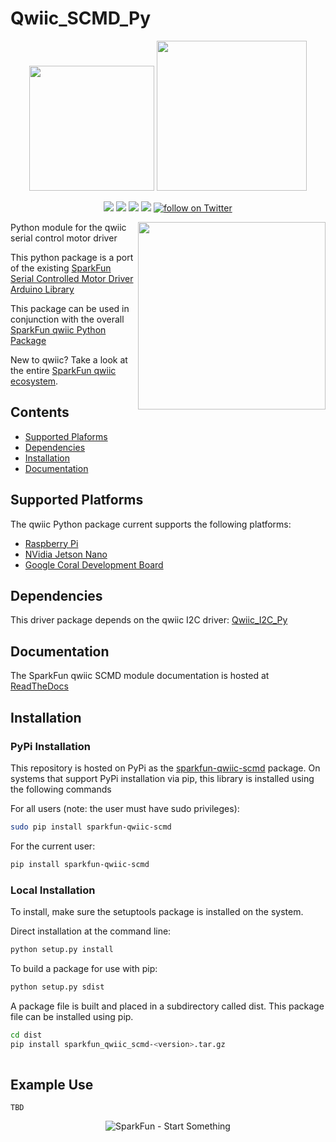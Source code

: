 Qwiic_SCMD_Py
==============

<p align="center">
   <img src="https://cdn.sparkfun.com/assets/custom_pages/2/7/2/qwiic-logo-registered.jpg"  width=200>  
   <img src="https://www.python.org/static/community_logos/python-logo-master-v3-TM.png"  width=240>   
</p>
<p align="center">
	<a href="https://pypi.org/project/sparkfun-qwiic-scmd/" alt="Package">
		<img src="https://img.shields.io/pypi/pyversions/sparkfun_qwiic_scmd.svg" /></a>
	<a href="https://github.com/sparkfun/Qwiic_SCMD_Py/issues" alt="Issues">
		<img src="https://img.shields.io/github/issues/sparkfun/Qwiic_SCMD_Py.svg" /></a>
	<a href="https://qwiic-scmd-py.readthedocs.io/en/latest/?" alt="Documentation">
		<img src="https://readthedocs.org/projects/qwiic-scmd-py/badge/?version=latest&style=flat" /></a>
	<a href="https://github.com/sparkfun/Qwiic_SCMD_Py/blob/master/LICENSE" alt="License">
		<img src="https://img.shields.io/badge/license-MIT-blue.svg" /></a>
	<a href="https://twitter.com/intent/follow?screen_name=sparkfun">
        	<img src="https://img.shields.io/twitter/follow/sparkfun.svg?style=social&logo=twitter"
           	 alt="follow on Twitter"></a>
	
</p>

<img src="https://cdn.sparkfun.com//assets/parts/1/1/5/7/6/13911-01.jpg"  align="right" width=300>

Python module for the qwiic serial control motor driver

This python package is a port of the existing [SparkFun Serial Controlled Motor Driver Arduino Library](https://github.com/sparkfun/SparkFun_Serial_Controlled_Motor_Driver_Arduino_Library)

This package can be used in conjunction with the overall [SparkFun qwiic Python Package](https://github.com/sparkfun/Qwiic_Py)

New to qwiic? Take a look at the entire [SparkFun qwiic ecosystem](https://www.sparkfun.com/qwiic).

## Contents

* [Supported Plaforms](#supported-platforms)
* [Dependencies](#dependencies)
* [Installation](#installation)
* [Documentation](#documentation)

Supported Platforms
--------------------
The qwiic Python package current supports the following platforms:
* [Raspberry Pi](https://www.sparkfun.com/search/results?term=raspberry+pi)
* [NVidia Jetson Nano](https://www.sparkfun.com/products/15297)
* [Google Coral Development Board](https://www.sparkfun.com/products/15318)

Dependencies 
-------------
This driver package depends on the qwiic I2C driver: 
[Qwiic_I2C_Py](https://github.com/sparkfun/Qwiic_I2C_Py)

Documentation
-------------
The SparkFun qwiic SCMD module documentation is hosted at [ReadTheDocs](https://qwiic-scmd-py.readthedocs.io/en/latest/index.html)

Installation
---------------
### PyPi Installation
This repository is hosted on PyPi as the [sparkfun-qwiic-scmd](https://pypi.org/project/sparkfun-qwiic-scmd/) package. On systems that support PyPi installation via pip, this library is installed using the following commands

For all users (note: the user must have sudo privileges):
```sh
sudo pip install sparkfun-qwiic-scmd
```
For the current user:

```sh
pip install sparkfun-qwiic-scmd
```

### Local Installation
To install, make sure the setuptools package is installed on the system.

Direct installation at the command line:
```sh
python setup.py install
```

To build a package for use with pip:
```sh
python setup.py sdist
 ```
A package file is built and placed in a subdirectory called dist. This package file can be installed using pip.
```sh
cd dist
pip install sparkfun_qwiic_scmd-<version>.tar.gz
  
```
 Example Use
 -------------
 ```
 TBD
 
 ```

<p align="center">
<img src="https://cdn.sparkfun.com/assets/custom_pages/3/3/4/dark-logo-red-flame.png" alt="SparkFun - Start Something">
</p>

